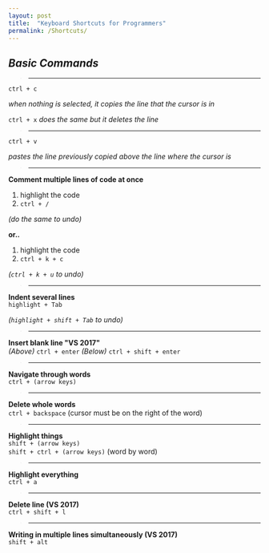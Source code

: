 ```yaml
---
layout: post
title:  "Keyboard Shortcuts for Programmers"
permalink: /Shortcuts/
---
```

## *Basic Commands*

>---

`ctrl + c`  

*when nothing is selected, it copies the line that the cursor is in*  

`ctrl + x` *does the same but it deletes the line*

>---

`ctrl + v`

*pastes the line previously copied above the line where the cursor is*

>---

**Comment multiple lines of code at once**  
1. highlight the code
1.  `ctrl + /`  

*(do the same to undo)* 

**or..**  
1. highlight the code
1.  `ctrl + k + c`  

*(`ctrl + k + u` to undo)* 

>---

**Indent several lines**  
`highlight + Tab`

*(`highlight + shift + Tab` to undo)*

>---

**Insert blank line "VS 2017"**  
*(Above)*
`ctrl + enter`
*(Below)*
`ctrl + shift + enter`

>---

**Navigate through words**  
`ctrl + (arrow keys)`

>---

**Delete whole words**  
`ctrl + backspace` (cursor must be on the right of the word)

>---

**Highlight things**  
`shift + (arrow keys)`  
`shift + ctrl + (arrow keys)` (word by word)

>---

**Highlight everything**  
`ctrl + a`

>---

**Delete line (VS 2017)**  
`ctrl + shift + l`

>---

**Writing in multiple lines simultaneously (VS 2017)**  
`shift + alt`



